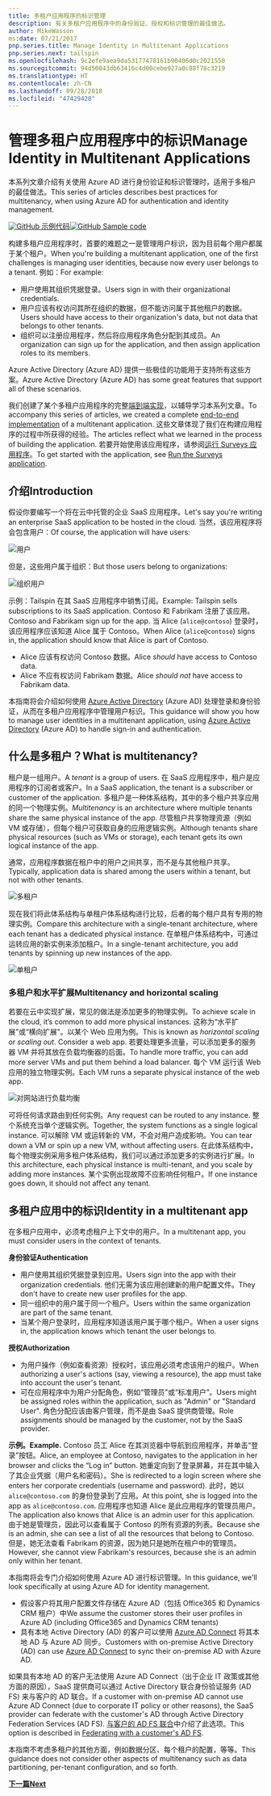 ```yaml
---
title: 多租户应用程序的标识管理
description: 有关多租户应用程序中的身份验证、授权和标识管理的最佳做法。
author: MikeWasson
ms:date: 07/21/2017
pnp.series.title: Manage Identity in Multitenant Applications
pnp.series.next: tailspin
ms.openlocfilehash: 9c2efe9aea9da53177478161b90406d0c2021550
ms.sourcegitcommit: 94d50043db63416c4d00cebe927a0c88f78c3219
ms.translationtype: HT
ms.contentlocale: zh-CN
ms.lasthandoff: 09/28/2018
ms.locfileid: "47429428"
---
```

# <a name="manage-identity-in-multitenant-applications"></a><span data-ttu-id="c5a37-103">管理多租户应用程序中的标识</span><span class="sxs-lookup"><span data-stu-id="c5a37-103">Manage Identity in Multitenant Applications</span></span>

<span data-ttu-id="c5a37-104">本系列文章介绍有关使用 Azure AD 进行身份验证和标识管理时，适用于多租户的最佳做法。</span><span class="sxs-lookup"><span data-stu-id="c5a37-104">This series of articles describes best practices for multitenancy, when using Azure AD for authentication and identity management.</span></span>

<span data-ttu-id="c5a37-105">[![GitHub](../_images/github.png) 示例代码][sample application]</span><span class="sxs-lookup"><span data-stu-id="c5a37-105">[![GitHub](../_images/github.png) Sample code][sample application]</span></span>

<span data-ttu-id="c5a37-106">构建多租户应用程序时，首要的难题之一是管理用户标识，因为目前每个用户都属于某个租户。</span><span class="sxs-lookup"><span data-stu-id="c5a37-106">When you're building a multitenant application, one of the first challenges is managing user identities, because now every user belongs to a tenant.</span></span> <span data-ttu-id="c5a37-107">例如：</span><span class="sxs-lookup"><span data-stu-id="c5a37-107">For example:</span></span>

* <span data-ttu-id="c5a37-108">用户使用其组织凭据登录。</span><span class="sxs-lookup"><span data-stu-id="c5a37-108">Users sign in with their organizational credentials.</span></span>
* <span data-ttu-id="c5a37-109">用户应该有权访问其所在组织的数据，但不能访问属于其他租户的数据。</span><span class="sxs-lookup"><span data-stu-id="c5a37-109">Users should have access to their organization's data, but not data that belongs to other tenants.</span></span>
* <span data-ttu-id="c5a37-110">组织可以注册应用程序，然后将应用程序角色分配到其成员。</span><span class="sxs-lookup"><span data-stu-id="c5a37-110">An organization can sign up for the application, and then assign application roles to its members.</span></span>

<span data-ttu-id="c5a37-111">Azure Active Directory (Azure AD) 提供一些极佳的功能用于支持所有这些方案。</span><span class="sxs-lookup"><span data-stu-id="c5a37-111">Azure Active Directory (Azure AD) has some great features that support all of these scenarios.</span></span>

<span data-ttu-id="c5a37-112">我们创建了某个多租户应用程序的完整[端到端实现][sample application]，以辅导学习本系列文章。</span><span class="sxs-lookup"><span data-stu-id="c5a37-112">To accompany this series of articles, we created a complete [end-to-end implementation][sample application] of a multitenant application.</span></span> <span data-ttu-id="c5a37-113">这些文章体现了我们在构建应用程序的过程中所获得的经验。</span><span class="sxs-lookup"><span data-stu-id="c5a37-113">The articles reflect what we learned in the process of building the application.</span></span> <span data-ttu-id="c5a37-114">若要开始使用该应用程序，请参阅[运行 Surveys 应用程序][running-the-app]。</span><span class="sxs-lookup"><span data-stu-id="c5a37-114">To get started with the application, see [Run the Surveys application][running-the-app].</span></span>

## <a name="introduction"></a><span data-ttu-id="c5a37-115">介绍</span><span class="sxs-lookup"><span data-stu-id="c5a37-115">Introduction</span></span>

<span data-ttu-id="c5a37-116">假设你要编写一个将在云中托管的企业 SaaS 应用程序。</span><span class="sxs-lookup"><span data-stu-id="c5a37-116">Let's say you're writing an enterprise SaaS application to be hosted in the cloud.</span></span> <span data-ttu-id="c5a37-117">当然，该应用程序将会包含用户：</span><span class="sxs-lookup"><span data-stu-id="c5a37-117">Of course, the application will have users:</span></span>

![用户](./images/users.png)

<span data-ttu-id="c5a37-119">但是，这些用户属于组织：</span><span class="sxs-lookup"><span data-stu-id="c5a37-119">But those users belong to organizations:</span></span>

![组织用户](./images/org-users.png)

<span data-ttu-id="c5a37-121">示例：Tailspin 在其 SaaS 应用程序中销售订阅。</span><span class="sxs-lookup"><span data-stu-id="c5a37-121">Example: Tailspin sells subscriptions to its SaaS application.</span></span> <span data-ttu-id="c5a37-122">Contoso 和 Fabrikam 注册了该应用。</span><span class="sxs-lookup"><span data-stu-id="c5a37-122">Contoso and Fabrikam sign up for the app.</span></span> <span data-ttu-id="c5a37-123">当 Alice (`alice@contoso`) 登录时，该应用程序应该知道 Alice 属于 Contoso。</span><span class="sxs-lookup"><span data-stu-id="c5a37-123">When Alice (`alice@contoso`) signs in, the application should know that Alice is part of Contoso.</span></span>

* <span data-ttu-id="c5a37-124">Alice 应该有权访问 Contoso 数据。</span><span class="sxs-lookup"><span data-stu-id="c5a37-124">Alice *should* have access to Contoso data.</span></span>
* <span data-ttu-id="c5a37-125">Alice 不应有权访问 Fabrikam 数据。</span><span class="sxs-lookup"><span data-stu-id="c5a37-125">Alice *should not* have access to Fabrikam data.</span></span>

<span data-ttu-id="c5a37-126">本指南将会介绍如何使用 [Azure Active Directory][AzureAD] (Azure AD) 处理登录和身份验证，从而在多租户应用程序中管理用户标识。</span><span class="sxs-lookup"><span data-stu-id="c5a37-126">This guidance will show you how to manage user identities in a multitenant application, using [Azure Active Directory][AzureAD] (Azure AD) to handle sign-in and authentication.</span></span>

## <a name="what-is-multitenancy"></a><span data-ttu-id="c5a37-127">什么是多租户？</span><span class="sxs-lookup"><span data-stu-id="c5a37-127">What is multitenancy?</span></span>
<span data-ttu-id="c5a37-128">租户是一组用户。</span><span class="sxs-lookup"><span data-stu-id="c5a37-128">A *tenant* is a group of users.</span></span> <span data-ttu-id="c5a37-129">在 SaaS 应用程序中，租户是应用程序的订阅者或客户。</span><span class="sxs-lookup"><span data-stu-id="c5a37-129">In a SaaS application, the tenant is a subscriber or customer of the application.</span></span> <span data-ttu-id="c5a37-130">多租户是一种体系结构，其中的多个租户共享应用的同一个物理实例。</span><span class="sxs-lookup"><span data-stu-id="c5a37-130">*Multitenancy* is an architecture where multiple tenants share the same physical instance of the app.</span></span> <span data-ttu-id="c5a37-131">尽管租户共享物理资源（例如 VM 或存储），但每个租户可获取自身的应用逻辑实例。</span><span class="sxs-lookup"><span data-stu-id="c5a37-131">Although tenants share physical resources (such as VMs or storage), each tenant gets its own logical instance of the app.</span></span>

<span data-ttu-id="c5a37-132">通常，应用程序数据在租户中的用户之间共享，而不是与其他租户共享。</span><span class="sxs-lookup"><span data-stu-id="c5a37-132">Typically, application data is shared among the users within a tenant, but not with other tenants.</span></span>

![多租户](./images/multitenant.png)

<span data-ttu-id="c5a37-134">现在我们将此体系结构与单租户体系结构进行比较，后者的每个租户具有专用的物理实例。</span><span class="sxs-lookup"><span data-stu-id="c5a37-134">Compare this architecture with a single-tenant architecture, where each tenant has a dedicated physical instance.</span></span> <span data-ttu-id="c5a37-135">在单租户体系结构中，可通过运转应用的新实例来添加租户。</span><span class="sxs-lookup"><span data-stu-id="c5a37-135">In a single-tenant architecture, you add tenants by spinning up new instances of the app.</span></span>

![单租户](./images/single-tenant.png)

### <a name="multitenancy-and-horizontal-scaling"></a><span data-ttu-id="c5a37-137">多租户和水平扩展</span><span class="sxs-lookup"><span data-stu-id="c5a37-137">Multitenancy and horizontal scaling</span></span>
<span data-ttu-id="c5a37-138">若要在云中实现扩展，常见的做法是添加更多的物理实例。</span><span class="sxs-lookup"><span data-stu-id="c5a37-138">To achieve scale in the cloud, it’s common to add more physical instances.</span></span> <span data-ttu-id="c5a37-139">这称为“水平扩展”或“横向扩展”。以某个 Web 应用为例。</span><span class="sxs-lookup"><span data-stu-id="c5a37-139">This is known as *horizontal scaling* or *scaling out*. Consider a web app.</span></span> <span data-ttu-id="c5a37-140">若要处理更多流量，可以添加更多的服务器 VM 并将其放在负载均衡器的后面。</span><span class="sxs-lookup"><span data-stu-id="c5a37-140">To handle more traffic, you can add more server VMs and put them behind a load balancer.</span></span> <span data-ttu-id="c5a37-141">每个 VM 运行该 Web 应用的独立物理实例。</span><span class="sxs-lookup"><span data-stu-id="c5a37-141">Each VM runs a separate physical instance of the web app.</span></span>

![对网站进行负载均衡](./images/load-balancing.png)

<span data-ttu-id="c5a37-143">可将任何请求路由到任何实例。</span><span class="sxs-lookup"><span data-stu-id="c5a37-143">Any request can be routed to any instance.</span></span> <span data-ttu-id="c5a37-144">整个系统充当单个逻辑实例。</span><span class="sxs-lookup"><span data-stu-id="c5a37-144">Together, the system functions as a single logical instance.</span></span> <span data-ttu-id="c5a37-145">可以解除 VM 或运转新的 VM，不会对用户造成影响。</span><span class="sxs-lookup"><span data-stu-id="c5a37-145">You can tear down a VM or spin up a new VM, without affecting users.</span></span> <span data-ttu-id="c5a37-146">在此体系结构中，每个物理实例采用多租户体系结构，我们可以通过添加更多的实例进行扩展。</span><span class="sxs-lookup"><span data-stu-id="c5a37-146">In this architecture, each physical instance is multi-tenant, and you scale by adding more instances.</span></span> <span data-ttu-id="c5a37-147">某个实例出现故障不应影响任何租户。</span><span class="sxs-lookup"><span data-stu-id="c5a37-147">If one instance goes down, it should not affect any tenant.</span></span>

## <a name="identity-in-a-multitenant-app"></a><span data-ttu-id="c5a37-148">多租户应用中的标识</span><span class="sxs-lookup"><span data-stu-id="c5a37-148">Identity in a multitenant app</span></span>
<span data-ttu-id="c5a37-149">在多租户应用中，必须考虑租户上下文中的用户。</span><span class="sxs-lookup"><span data-stu-id="c5a37-149">In a multitenant app, you must consider users in the context of tenants.</span></span>

<span data-ttu-id="c5a37-150">**身份验证**</span><span class="sxs-lookup"><span data-stu-id="c5a37-150">**Authentication**</span></span>

* <span data-ttu-id="c5a37-151">用户使用其组织凭据登录到应用。</span><span class="sxs-lookup"><span data-stu-id="c5a37-151">Users sign into the app with their organization credentials.</span></span> <span data-ttu-id="c5a37-152">他们无需为该应用创建新的用户配置文件。</span><span class="sxs-lookup"><span data-stu-id="c5a37-152">They don't have to create new user profiles for the app.</span></span>
* <span data-ttu-id="c5a37-153">同一组织中的用户属于同一个租户。</span><span class="sxs-lookup"><span data-stu-id="c5a37-153">Users within the same organization are part of the same tenant.</span></span>
* <span data-ttu-id="c5a37-154">当某个用户登录时，应用程序知道该用户属于哪个租户。</span><span class="sxs-lookup"><span data-stu-id="c5a37-154">When a user signs in, the application knows which tenant the user belongs to.</span></span>

<span data-ttu-id="c5a37-155">**授权**</span><span class="sxs-lookup"><span data-stu-id="c5a37-155">**Authorization**</span></span>

* <span data-ttu-id="c5a37-156">为用户操作（例如查看资源）授权时，该应用必须考虑该用户的租户。</span><span class="sxs-lookup"><span data-stu-id="c5a37-156">When authorizing a user's actions (say, viewing a resource), the app must take into account the user's tenant.</span></span>
* <span data-ttu-id="c5a37-157">可在应用程序中为用户分配角色，例如“管理员”或“标准用户”。</span><span class="sxs-lookup"><span data-stu-id="c5a37-157">Users might be assigned roles within the application, such as "Admin" or "Standard User".</span></span> <span data-ttu-id="c5a37-158">角色分配应该由客户管理，而不是由 SaaS 提供商管理。</span><span class="sxs-lookup"><span data-stu-id="c5a37-158">Role assignments should be managed by the customer, not by the SaaS provider.</span></span>

<span data-ttu-id="c5a37-159">**示例。**</span><span class="sxs-lookup"><span data-stu-id="c5a37-159">**Example.**</span></span> <span data-ttu-id="c5a37-160">Contoso 员工 Alice 在其浏览器中导航到应用程序，并单击“登录”按钮。</span><span class="sxs-lookup"><span data-stu-id="c5a37-160">Alice, an employee at Contoso, navigates to the application in her browser and clicks the “Log in” button.</span></span> <span data-ttu-id="c5a37-161">她重定向到了登录屏幕，并在其中输入了其企业凭据（用户名和密码）。</span><span class="sxs-lookup"><span data-stu-id="c5a37-161">She is redirected to a login screen where she enters her corporate credentials (username and password).</span></span> <span data-ttu-id="c5a37-162">此时，她以 `alice@contoso.com` 的身份登录到了应用。</span><span class="sxs-lookup"><span data-stu-id="c5a37-162">At this point, she is logged into the app as `alice@contoso.com`.</span></span> <span data-ttu-id="c5a37-163">应用程序也知道 Alice 是此应用程序的管理员用户。</span><span class="sxs-lookup"><span data-stu-id="c5a37-163">The application also knows that Alice is an admin user for this application.</span></span> <span data-ttu-id="c5a37-164">由于她是管理员，因此可以查看属于 Contoso 的所有资源的列表。</span><span class="sxs-lookup"><span data-stu-id="c5a37-164">Because she is an admin, she can see a list of all the resources that belong to Contoso.</span></span> <span data-ttu-id="c5a37-165">但是，她无法查看 Fabrikam 的资源，因为她只是她所在租户中的管理员。</span><span class="sxs-lookup"><span data-stu-id="c5a37-165">However, she cannot view Fabrikam's resources, because she is an admin only within her tenant.</span></span>

<span data-ttu-id="c5a37-166">本指南将会专门介绍如何使用 Azure AD 进行标识管理。</span><span class="sxs-lookup"><span data-stu-id="c5a37-166">In this guidance, we'll look specifically at using Azure AD for identity management.</span></span>

* <span data-ttu-id="c5a37-167">假设客户将其用户配置文件存储在 Azure AD（包括 Office365 和 Dynamics CRM 租户）中</span><span class="sxs-lookup"><span data-stu-id="c5a37-167">We assume the customer stores their user profiles in Azure AD (including Office365 and Dynamics CRM tenants)</span></span>
* <span data-ttu-id="c5a37-168">具有本地 Active Directory (AD) 的客户可以使用 [Azure AD Connect][ADConnect] 将其本地 AD 与 Azure AD 同步。</span><span class="sxs-lookup"><span data-stu-id="c5a37-168">Customers with on-premise Active Directory (AD) can use [Azure AD Connect][ADConnect] to sync their on-premise AD with Azure AD.</span></span>

<span data-ttu-id="c5a37-169">如果具有本地 AD 的客户无法使用 Azure AD Connect（出于企业 IT 政策或其他方面的原因），SaaS 提供商可以通过 Active Directory 联合身份验证服务 (AD FS) 来与客户的 AD 联合。</span><span class="sxs-lookup"><span data-stu-id="c5a37-169">If a customer with on-premise AD cannot use Azure AD Connect (due to corporate IT policy or other reasons), the SaaS provider can federate with the customer's AD through Active Directory Federation Services (AD FS).</span></span> <span data-ttu-id="c5a37-170">[与客户的 AD FS 联合]中介绍了此选项。</span><span class="sxs-lookup"><span data-stu-id="c5a37-170">This option is described in [Federating with a customer's AD FS].</span></span>

<span data-ttu-id="c5a37-171">本指南不考虑多租户的其他方面，例如数据分区、每个租户的配置，等等。</span><span class="sxs-lookup"><span data-stu-id="c5a37-171">This guidance does not consider other aspects of multitenancy such as data partitioning, per-tenant configuration, and so forth.</span></span>

<span data-ttu-id="c5a37-172">[**下一篇**][tailpin]</span><span class="sxs-lookup"><span data-stu-id="c5a37-172">[**Next**][tailpin]</span></span>



<!-- Links -->
[ADConnect]: /azure/active-directory/hybrid/whatis-hybrid-identity
[AzureAD]: /azure/active-directory

[与客户的 AD FS 联合]: adfs.md
[Federating with a customer's AD FS]: adfs.md
[tailpin]: tailspin.md

[running-the-app]: ./run-the-app.md
[sample application]: https://github.com/mspnp/multitenant-saas-guidance
